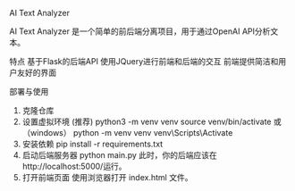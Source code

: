 AI Text Analyzer

AI Text Analyzer 是一个简单的前后端分离项目，用于通过OpenAI API分析文本。

特点
基于Flask的后端API
使用JQuery进行前端和后端的交互
前端提供简洁和用户友好的界面

部署与使用
1. 克隆仓库
2. 设置虚拟环境 (推荐)
    python3 -m venv venv
    source venv/bin/activate
    或（windows）
    python -m venv venv
    venv\Scripts\Activate
3. 安装依赖
    pip install -r requirements.txt
4. 启动后端服务器
    python main.py
此时，你的后端应该在http://localhost:5000/运行。
5. 打开前端页面
使用浏览器打开 index.html 文件。


